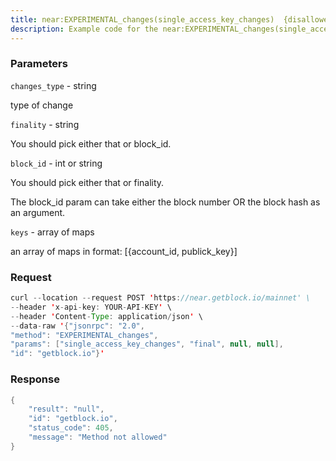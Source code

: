```yaml
---
title: near:EXPERIMENTAL_changes(single_access_key_changes)  {disallowed} - NEAR Protocol
description: Example code for the near:EXPERIMENTAL_changes(single_access_key_changes)  {disallowed} json-rpc method. Сomplete guide on how to use near:EXPERIMENTAL_changes(single_access_key_changes)  {disallowed} json-rpc in GetBlock.io Web3 documentation.
---
```


### Parameters


`changes_type` - string

type of change

`finality` - string

You should pick either that or block_id.

`block_id` - int or string

You should pick either that or finality.

The block_id param can take either the block number OR the block hash as
an argument.

`keys` - array of maps

an array of maps in format: \[{account_id, publick_key}\]

### Request

``` java
curl --location --request POST 'https://near.getblock.io/mainnet' \ 
--header 'x-api-key: YOUR-API-KEY' \ 
--header 'Content-Type: application/json' \ 
--data-raw '{"jsonrpc": "2.0",
"method": "EXPERIMENTAL_changes",
"params": ["single_access_key_changes", "final", null, null],
"id": "getblock.io"}'
```

###  Response

``` java
{
    "result": "null",
    "id": "getblock.io",
    "status_code": 405,
    "message": "Method not allowed"
}
```

